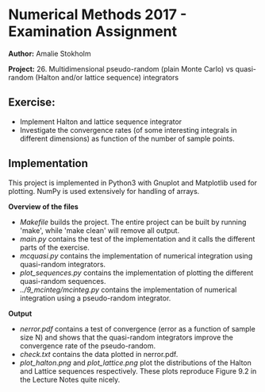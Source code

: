 Numerical Methods 2017 - Examination Assignment
===============================================

**Author:** Amalie Stokholm

**Project:** 26. Multidimensional pseudo-random (plain Monte Carlo) vs quasi-random (Halton and/or lattice sequence) integrators


Exercise:
---------

* Implement Halton and lattice sequence integrator
* Investigate the convergence rates (of some interesting integrals in different dimensions) as function of the number of sample points.


Implementation
--------------

This project is implemented in Python3 with Gnuplot and Matplotlib used for plotting. NumPy is used extensively for handling of arrays.

**Overview of the files**
* *Makefile* builds the project. The entire project can be built by running 'make', while 'make clean' will remove all output.
* *main.py* contains the test of the implementation and it calls the different parts of the exercise.
* *mcquasi.py* contains the implementation of numerical integration using quasi-random integrators.
* *plot_sequences.py* contains the implementation of plotting the different quasi-random sequences.
* *../9_mcinteg/mcinteg.py* contains the implementation of numerical integration using a pseudo-random integrator.


**Output**
* *nerror.pdf* contains a test of convergence (error as a function of sample size N) and shows that the quasi-random integrators improve the convergence rate of the pseudo-random.
* *check.txt* contains the data plotted in nerror.pdf.
* *plot_halton.png* and *plot_lattice.png* plot the distributions of the Halton and Lattice sequences respectively. These plots reproduce Figure 9.2 in the Lecture Notes quite nicely.
